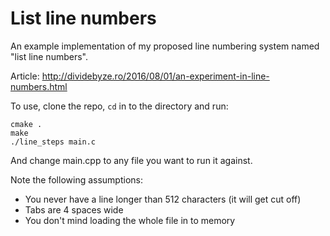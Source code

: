 # List line numbers

An example implementation of my proposed line numbering system named "list line numbers".

Article: http://dividebyze.ro/2016/08/01/an-experiment-in-line-numbers.html

To use, clone the repo, `cd` in to the directory and run:

```
cmake .
make
./line_steps main.c
```

And change main.cpp to any file you want to run it against.

Note the following assumptions:

* You never have a line longer than 512 characters (it will get cut off)
* Tabs are 4 spaces wide
* You don't mind loading the whole file in to memory
